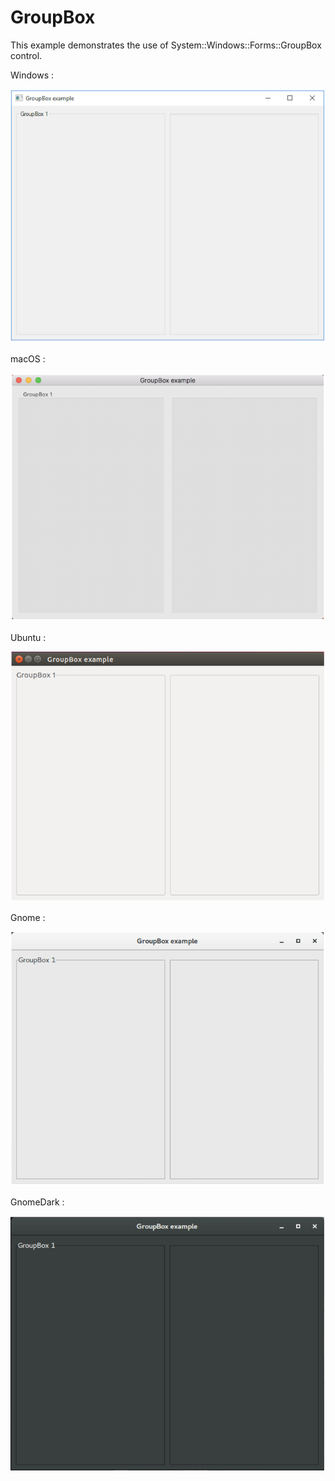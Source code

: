 # GroupBox

This example demonstrates the use of System::Windows::Forms::GroupBox control.

Windows :

![GitHub Logo](../../../docs/Pictures/Examples/Forms/GroupBoxW.png)

macOS :

![GitHub Logo](../../../docs/Pictures/Examples/Forms/GroupBoxM.png)

Ubuntu :

![GitHub Logo](../../../docs/Pictures/Examples/Forms/GroupBoxU.png)

Gnome :

![GitHub Logo](../../../docs/Pictures/Examples/Forms/GroupBoxG.png)

GnomeDark :

![GitHub Logo](../../../docs/Pictures/Examples/Forms/GroupBoxGD.png)
